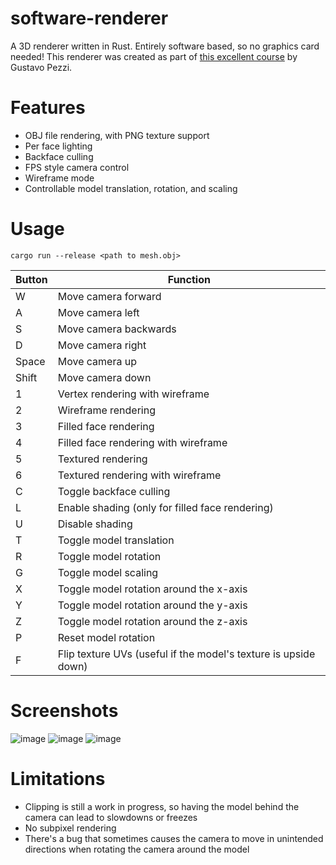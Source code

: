 # software-renderer
A 3D renderer written in Rust. Entirely software based, so no graphics card needed! This renderer was created as part of [this excellent course](https://pikuma.com/courses/learn-3d-computer-graphics-programming) by Gustavo Pezzi.

# Features
- OBJ file rendering, with PNG texture support
- Per face lighting
- Backface culling
- FPS style camera control
- Wireframe mode
- Controllable model translation, rotation, and scaling

# Usage
`cargo run --release <path to mesh.obj>`

| Button      | Function                  |
| ----------- | -----------               |
| W           | Move camera forward       |
| A           | Move camera left          |
| S           | Move camera backwards     |
| D           | Move camera right         |
| Space       | Move camera up            |
| Shift       | Move camera down          |
| 1           | Vertex rendering with wireframe     |
| 2           | Wireframe rendering        |
| 3           | Filled face rendering     |
| 4           | Filled face rendering with wireframe         |
| 5           | Textured rendering     |
| 6           | Textured rendering with wireframe |
| C           | Toggle backface culling         |
| L           | Enable shading (only for filled face rendering)     |
| U           | Disable shading |
| T           | Toggle model translation     |
| R           | Toggle model rotation |
| G           | Toggle model scaling |
| X           | Toggle model rotation around the x-axis     |
| Y           | Toggle model rotation around the y-axis |
| Z           | Toggle model rotation around the z-axis |
| P           | Reset model rotation |
| F           | Flip texture UVs (useful if the model's texture is upside down) |

# Screenshots
![image](https://github.com/atomicbeef/software-renderer/assets/10298038/027fdca8-e1d4-4345-b784-d2c3817a12eb)
![image](https://github.com/atomicbeef/software-renderer/assets/10298038/72a3210e-9790-4f28-b775-b5322b47f690)
![image](https://github.com/atomicbeef/software-renderer/assets/10298038/3840b2d6-9ee2-4522-8d5c-4eb695755295)

# Limitations
- Clipping is still a work in progress, so having the model behind the camera can lead to slowdowns or freezes
- No subpixel rendering
- There's a bug that sometimes causes the camera to move in unintended directions when rotating the camera around the model

